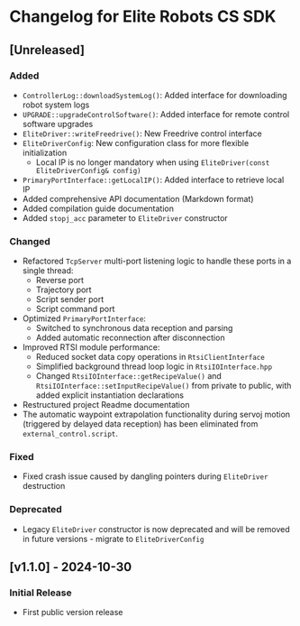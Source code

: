 # Changelog for Elite Robots CS SDK

## [Unreleased]

### Added
- `ControllerLog::downloadSystemLog()`: Added interface for downloading robot system logs
- `UPGRADE::upgradeControlSoftware()`: Added interface for remote control software upgrades
- `EliteDriver::writeFreedrive()`: New Freedrive control interface
- `EliteDriverConfig`: New configuration class for more flexible initialization
  - Local IP is no longer mandatory when using `EliteDriver(const EliteDriverConfig& config)`
- `PrimaryPortInterface::getLocalIP()`: Added interface to retrieve local IP
- Added comprehensive API documentation (Markdown format)
- Added compilation guide documentation
- Added `stopj_acc` parameter to `EliteDriver` constructor

### Changed
- Refactored `TcpServer` multi-port listening logic to handle these ports in a single thread:
  - Reverse port
  - Trajectory port
  - Script sender port
  - Script command port
- Optimized `PrimaryPortInterface`:
  - Switched to synchronous data reception and parsing
  - Added automatic reconnection after disconnection
- Improved RTSI module performance:
  - Reduced socket data copy operations in `RtsiClientInterface`
  - Simplified background thread loop logic in `RtsiIOInterface.hpp`
  - Changed `RtsiIOInterface::getRecipeValue()` and `RtsiIOInterface::setInputRecipeValue()` from private to public, with added explicit instantiation declarations
- Restructured project Readme documentation
- The automatic waypoint extrapolation functionality during servoj motion (triggered by delayed data reception) has been eliminated from `external_control.script`.

### Fixed
- Fixed crash issue caused by dangling pointers during `EliteDriver` destruction

### Deprecated
- Legacy `EliteDriver` constructor is now deprecated and will be removed in future versions - migrate to `EliteDriverConfig`

## [v1.1.0] - 2024-10-30
### Initial Release
- First public version release